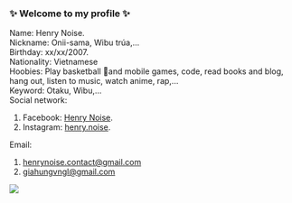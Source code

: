 ### ✨ Welcome to my profile ✨

Name: Henry Noise.  
Nickname: Onii-sama, Wibu trúa,...  
Birthday: xx/xx/2007.  
Nationality: Vietnamese  
Hoobies: Play basketball 🏀and mobile games, code, read books and blog, hang out, listen to music, watch anime, rap,...   
Keyword: Otaku, Wibu,...  
Social network:  
1. Facebook: [Henry Noise](https://www.facebook.com/henry.so.noise).  
2. Instagram: [henry.noise](https://www.instagram.com/henry.noise/).  
  
Email: 
1. henrynoise.contact@gmail.com  
2. giahungvngl@gmail.com  


![](https://komarev.com/ghpvc/?username=your-github-username&color=efcac2)
